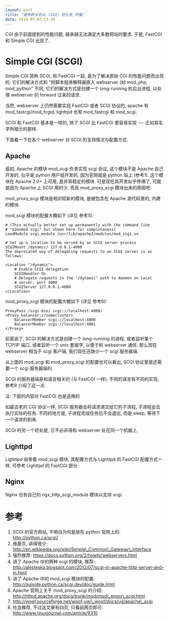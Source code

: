 ```yaml
---
layout: post
title: "通用网关协议 (CGI) 进化史 中篇"
date: 2014-07-07 13:34
---
```


CGI 由于前面提到的性能问题, 越来越无法满足大多数网站的要求. 于是, FastCGI 和 Simple CGI 出现了.

# Simple CGI (SCGI)

Simple CGI 简称 SCGI, 和 FastCGI 一起, 是为了解决原始 CGI 的性能问题而出现的. 它们的解决方式和 "将脚本程序解释器嵌入 webserver (如 mod\_php, mod\_python" 不同, 它们的解决方式是创建一个 long-running 的后台进程, 以处理 webserver 的 forward 过来的请求.

当然, webserver 上仍然需要实现 FastCGI 或者 SCGI 协议的, apache 有 mod\_fastcgi/mod\_fcgid, lighttpd 也有 mod\_fastcgi 和 mod\_scgi.

SCGI 和 FastCGI 基本是一样的, 除了 SCGI 比 FastCGI 更容易实现 --- 正如其名字所暗示的那样.

下面看一下在各个 webserver 对 SCGI 的支持情况与配置方式.

## Apache

最初, Apache 的模块 mod\_scgi 负责实现 scgi 协议, 这个模块不是 Apache 自己开发的, 似乎是 python 用户组开发的, 因为官网就是 python 站上 (参考1). 这个模块在 Apache 2.0+ 上可用, 是非常稳定的模块. 可是现在其开发似乎停滞了, 可能是因为 Apache 上 SCGI 用的少, 而且 mod\_proxy\_scgi 模块出来的原因吧.

mod\_proxy\_scgi 模块是相对较新的模块, 是被包含在 Apache 源代码里的, 内建的模块. 

mod\_scgi 模块的配置大概如下 (详见 参考5):

    # (This actually better set up permanently with the command line
    # "a2enmod scgi" but shown here for completeness)
    LoadModule scgi_module /usr/lib/apache2/modules/mod_scgi.so

    # Set up a location to be served by an SCGI server process
    SCGIMount /dynamic/ 127.0.0.1:4000
    The deprecated way of delegating requests to an SCGI server is as follows:

    <Location "/dynamic">
        # Enable SCGI delegation
        SCGIHandler On
        # Delegate requests in the "/dynamic" path to daemon on local
        # server, port 4000
        SCGIServer 127.0.0.1:4000
    </Location>

mod\_proxy\_scgi 模块的配置大概如下 (详见 参考6):

    ProxyPass /scgi-bin/ scgi://localhost:4000/
    <Proxy balancer://somecluster>
        BalancerMember scgi://localhost:4000
        BalancerMember scgi://localhost:4001
    </Proxy>

前面说了, SCGI 的解决方式是创建一个 long-running 的进程, 或者监听某个 TCP/IP 端口, 或者监听一个 unix 套接字, 以便于和 webserver 通信. 那么现在 webserver 相当于 scgi 客户端, 我们现在还缺少一个 scgi 服务器端.

从上面的 mod\_scgi 和 mod\_proxy\_scgi 的配置也可以看出, SCGI 协议里是还需要一个 scgi 服务器端的.

SCGI 的服务器端是和语言相关的 (与 FastCGI 一样), 不同的语言有不同的实现, 参考8 介绍了这一点.

注: 下面的内容对 FastCGI 也是适用的

如最古老的 CGI 协议一样, SCGI 服务器会将请求递交给它的子进程, 子进程会去执行实际的任务. 不同的地方是, 子进程完成任务后不会退出, 而是 sleep, 等待下一个请求的到来.

SCGI 的另一个好处是, 它不必非得和 webserver 处在同一个机器上.

## Lighttpd

Lighttpd 自带着 mod\_scgi 模块, 其配置方式与 Lighttpd 的 FastCGI 配置方式一样, 可参考 Lighttpd 的 FastCGI 部分.

## Nginx

Nginx 也有自己的 ngx\_http\_scgi\_module 模块以支持 scgi.

# 参考

1. SCGI 的官方网站, 不明白为何是放在 python 官网上的: http://python.ca/scgi/
2. 维基页, 讲得很少: http://en.wikipedia.org/wiki/Simple\_Common\_Gateway\_Interface
3. 强烈推荐: https://docs.python.org/2/howto/webservers.html
4. 讲了 Apache 中的两种 scgi 的模块, 推荐: http://alesteska.blogspot.com/2012/07/scgi-in-apache-http-server-and-in.html
5. 讲了 Apache 中的 mod\_scgi 模块的配置: http://quixote.python.ca/scgi.dev/doc/guide.html
6. Apache 官网上关于 mod\_proxy\_scgi 的介绍: http://httpd.apache.org/docs/trunk/mod/mod\_proxy\_scgi.html
7. http://woof.sourceforge.net/woof-ug/\_woof/docs/ug/apache\_scgi
8. 吐血推荐, 不过这文章有四页, 只看前两页即可: http://www.linuxjournal.com/article/9310
